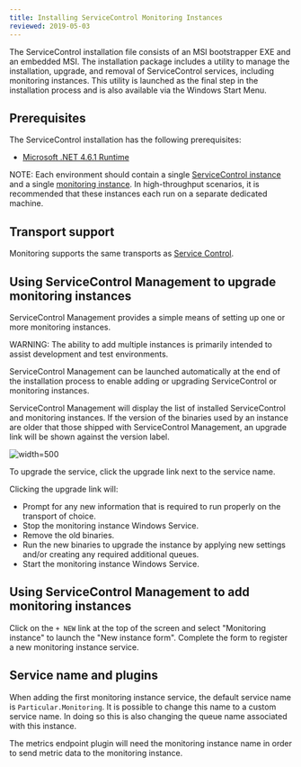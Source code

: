 ```yaml
---
title: Installing ServiceControl Monitoring Instances
reviewed: 2019-05-03
---
```


The ServiceControl installation file consists of an MSI bootstrapper EXE and an embedded MSI. The installation package includes a utility to manage the installation, upgrade, and removal of ServiceControl services, including monitoring instances. This utility is launched as the final step in the installation process and is also available via the Windows Start Menu.


## Prerequisites

The ServiceControl installation has the following prerequisites:

* [Microsoft .NET 4.6.1 Runtime](https://www.microsoft.com/en-us/download/details.aspx?id=49982)

NOTE: Each environment should contain a single [ServiceControl instance](/servicecontrol/servicecontrol-instances/) and a single [monitoring instance](/servicecontrol/monitoring-instances/). In high-throughput scenarios, it is recommended that these instances each run on a separate dedicated machine.


## Transport support

Monitoring supports the same transports as [Service Control](/servicecontrol/installation.md#transport-support).

## Using ServiceControl Management to upgrade monitoring instances

ServiceControl Management provides a simple means of setting up one or more monitoring instances.

WARNING: The ability to add multiple instances is primarily intended to assist development and test environments.

ServiceControl Management can be launched automatically at the end of the installation process to enable adding or upgrading ServiceControl or monitoring instances.

ServiceControl Management will display the list of installed ServiceControl and monitoring instances. If the version of the binaries used by an instance are older that those shipped with ServiceControl Management, an upgrade link will be shown against the version label.

![](/servicecontrol/managementutil-upgradelink.png 'width=500')

To upgrade the service, click the upgrade link next to the service name.

Clicking the upgrade link will:

* Prompt for any new information that is required to run properly on the transport of choice.
* Stop the monitoring instance Windows Service.
* Remove the old binaries.
* Run the new binaries to upgrade the instance by applying new settings and/or creating any required additional queues.
* Start the monitoring instance Windows Service.


## Using ServiceControl Management to add monitoring instances

Click on the `+ NEW` link at the top of the screen and select "Monitoring instance" to launch the "New instance form". Complete the form to register a new monitoring instance service.


## Service name and plugins

When adding the first monitoring instance service, the default service name is `Particular.Monitoring`. It is possible to change this name to a custom service name. In doing so this is also changing the queue name associated with this instance.

The metrics endpoint plugin will need the monitoring instance name in order to send metric data to the monitoring instance.